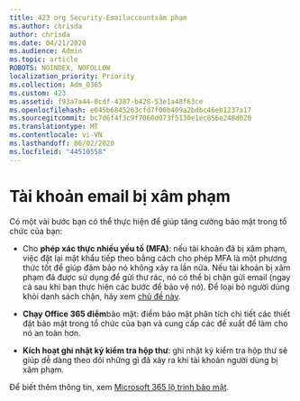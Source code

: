 ```yaml
---
title: 423 org Security-Emailaccountxâm phạm
ms.author: chrisda
author: chrisda
ms.date: 04/21/2020
ms.audience: Admin
ms.topic: article
ROBOTS: NOINDEX, NOFOLLOW
localization_priority: Priority
ms.collection: Adm_O365
ms.custom: 423
ms.assetid: f93a7a44-0cdf-4387-b428-53e1a48f63ce
ms.openlocfilehash: e045b6845263cfd7f00b409a2bdbc46eb1237a17
ms.sourcegitcommit: bc7d6f4f3c9f7060d073f5130e1ec856e248d020
ms.translationtype: MT
ms.contentlocale: vi-VN
ms.lasthandoff: 06/02/2020
ms.locfileid: "44510558"
---
```

# <a name="compromised-email-accounts"></a>Tài khoản email bị xâm phạm

Có một vài bước bạn có thể thực hiện để giúp tăng cường bảo mật trong tổ chức của bạn:

- Cho **phép xác thực nhiều yếu tố (MFA)**: nếu tài khoản đã bị xâm phạm, việc đặt lại mật khẩu tiếp theo bằng cách cho phép MFA là một phương thức tốt để giúp đảm bảo nó không xảy ra lần nữa. Nếu tài khoản bị xâm phạm đã được sử dụng để gửi thư rác, nó có thể bị chặn gửi email (ngay cả sau khi bạn thực hiện các bước để bảo vệ nó). Để loại bỏ người dùng khỏi danh sách chặn, hãy xem [chủ đề này](https://technet.microsoft.com/library/ms.exch.eac.actioncenter.aspx).

- **Chạy Office 365 điểm**bảo mật: điểm bảo mật phân tích chi tiết các thiết đặt bảo mật trong tổ chức của bạn và cung cấp các đề xuất để làm cho nó an toàn hơn.

- **Kích hoạt ghi nhật ký kiểm tra hộp thư**: ghi nhật ký kiểm tra hộp thư sẽ giúp dễ dàng theo dõi những gì đã xảy ra khi tài khoản người dùng bị xâm phạm.

Để biết thêm thông tin, xem [Microsoft 365 lộ trình bảo mật](https://docs.microsoft.com/microsoft-365/security/office-365-security/security-roadmap).
